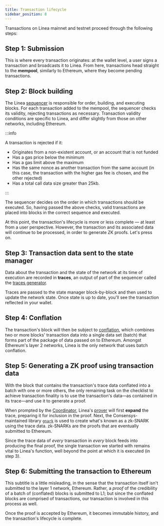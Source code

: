 ```yaml
---
title: Transaction lifecycle
sidebar_position: 8
---
```


Transactions on Linea mainnet and testnet proceed through the following steps:

## Step 1: Submission

This is where every transaction originates: at the wallet level, a user signs a transaction and broadcasts it to Linea. From here, transactions head straight to the **mempool**, similarly to Ethereum, where they become pending transactions.

## Step 2: Block building

The Linea [sequencer](./sequencer) is responsible for order, building, and executing blocks. For each transaction added to the mempool, the sequencer checks its validity, rejecting transactions as necessary. Transaction validity conditions are specific to Linea, and differ slightly from those on other networks, including Ethereum.

:::info

A transaction is rejected if it:

- Originates from a non-existent account, or an account that is not funded
- Has a gas price below the minimum
- Has a gas limit above the maximum
- Has the same nonce as another transaction from the same account (in this case, the transaction with the higher gas fee is chosen, and the other rejected)
- Has a total call data size greater than 25kb.

:::

The sequencer decides on the order in which transactions should be executed. So, having passed the above checks, valid transactions are placed into blocks in the correct sequence and executed.

At this point, the transaction's lifecycle is more or less complete — at least from a user perspective. However, the transaction and its associated data will continue to be processed, in order to generate ZK proofs. Let's press on.

## Step 3: Transaction data sent to the state manager


Data about the transaction and the state of the network at its time of execution are recorded in **traces**, an output of part of the sequencer called the [traces generator](/docs/architecture/sequencer/traces-generator.md).  

Traces are passed to the state manager block-by-block and then used to update the network state. Once state is up to date, you'll see the transaction reflected in your wallet.

## Step 4: Conflation

The transaction's block will then be subject to [conflation](/docs/architecture/sequencer/conflation.md), which combines two or more blocks' transaction data into a single data set (batch) that forms part of the package of data passed on to Ethereum. Amongst Ethereum's layer 2 networks, Linea is the only network that uses batch conflation.

## Step 5: Generating a ZK proof using transaction data

With the block that contains the transaction's trace data conflated into a batch with one or more others, the only remaining task on the checklist to achieve transaction finality is to use the transaction's data—as contained in its trace—and use it to generate a proof.

When prompted by the [Coordinator](./coordinator), Linea's [prover](./trace-expansion-proving) will first **expand** the trace, preparing it for inclusion in the proof. Next, the Consensys-maintained library [`gnark`](https://docs.gnark.consensys.net/) is used to create what's known as a zk-SNARK using the trace data. zk-SNARKs are the proofs that are eventually submitted to Ethereum.

Since the trace data of _every_ transaction in _every_ block feeds into producing the final proof, the single transaction we started with remains vital to Linea's function, well beyond the point at which it is executed (in step 3).

## Step 6: Submitting the transaction to Ethereum

This subtitle is a little misleading, in the sense that the transaction itself isn't submitted to the layer 1 network, Ethereum. Rather, a _proof_ of the credibility of a batch of (conflated) blocks is submitted to L1; but since the conflated blocks are comprised of transactions, our transaction is involved in this process as well.

Once the proof is accepted by Ethereum, it becomes immutable history, and the transaction's lifecycle is complete.

